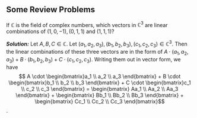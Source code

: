## Some Review Problems
If $\mathbb{C}$ is the field of complex numbers, which vectors in $\mathbb{C}^3$ are linear combinations of $(1, 0, -1), (0, 1, 1)$ 
and $(1, 1, 1)$?

***Solution:***
Let $A, B, C \in \mathbb{C}$. Let $(a_1, a_2, a_3), (b_1, b_2, b_3), (c_1, c_2, c_3) \in \mathbb{C}^3$. Then the linear combinations of these three vectors are in the form of $A \cdot (a_1, a_2, a_3) + B \cdot (b_1, b_2, b_3) + C \cdot (c_1, c_2, c_3)$. Writing them out in vector form, we have  
$$ A \cdot \begin{bmatrix}a_1 \\ a_2 \\ a_3 \end{bmatrix} + B \cdot \begin{bmatrix}b_1 \\ b_2 \\ b_3 \end{bmatrix} + C \cdot \begin{bmatrix}c_1 \\ c_2 \\ c_3 \end{bmatrix} = \begin{bmatrix} Aa_1 \\ Aa_2 \\ Aa_3 \end{bmatrix} + \begin{bmatrix} Bb_1 \\ Bb_2 \\ Bb_3 \end{bmatrix} + \begin{bmatrix} Cc_1 \\ Cc_2 \\ Cc_3 \end{bmatrix}$$. 

